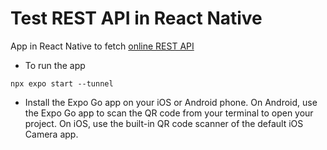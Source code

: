 # Test REST API in React Native
App in React Native to fetch [online REST API](https://jsonplaceholder.typicode.com/albums/1/photos)

* To run the app
```
npx expo start --tunnel
```
* Install the Expo Go app on your iOS or Android phone. On Android, use the Expo Go app to scan the QR code from your terminal to open your project. On iOS, use the built-in QR code scanner of the default iOS Camera app.
